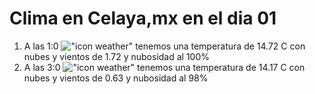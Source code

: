 # Clima en Celaya,mx en el dia 01

1. A las 1:0 !["icon weather"](http://openweathermap.org/img/w/04n.png) tenemos una temperatura de 14.72 C con nubes y  vientos de 1.72 y nubosidad al 100%
1. A las 3:0 !["icon weather"](http://openweathermap.org/img/w/04n.png) tenemos una temperatura de 14.17 C con nubes y  vientos de 0.63 y nubosidad al 98%
